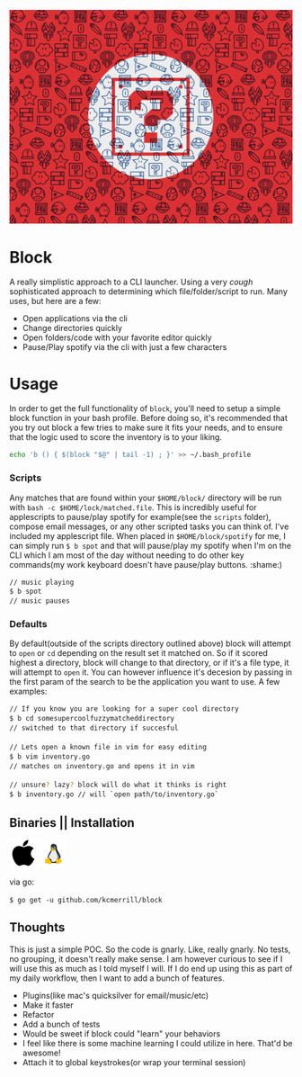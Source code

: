 ![Block](block.png "Block")

# Block

A really simplistic approach to a CLI launcher. Using a very *cough* sophisticated approach to determining which file/folder/script to run. Many uses, but here are a few:

* Open applications via the cli
* Change directories quickly
* Open folders/code with your favorite editor quickly
* Pause/Play spotify via the cli with just a few characters

# Usage

In order to get the full functionality of `block`, you'll need to setup a simple block function in your bash profile. Before doing so, it's recommended that you try out block a few tries to make sure it fits your needs, and to ensure that the logic used to score the inventory is to your liking. 

```sh
echo 'b () { $(block "$@" | tail -1) ; }' >> ~/.bash_profile
```

### Scripts

Any matches that are found within your `$HOME/block/` directory will be run with `bash -c $HOME/lock/matched.file`. This is incredibly useful for applescripts to pause/play spotify for example(see the `scripts` folder), compose email messages, or any other scripted tasks you can think of. I've included my applescript file. When placed in `$HOME/block/spotify` for me, I can simply run `$ b spot` and that will pause/play my spotify when I'm on the CLI which I am most of the day without needing to do other key commands(my work keyboard doesn't have pause/play buttons. :shame:)

```sh
// music playing
$ b spot
// music pauses
```

### Defaults

By default(outside of the scripts directory outlined above) block will attempt to `open` or `cd` depending on the result set it matched on. So if it scored highest a directory, block will change to that directory, or if it's a file type, it will attempt to `open` it. You can however influence it's decesion by passing in the first param of the search to be the application you want to use. A few examples:

```sh
// If you know you are looking for a super cool directory
$ b cd somesupercoolfuzzymatcheddirectory
// switched to that directory if succesful

// Lets open a known file in vim for easy editing
$ b vim inventory.go
// matches on inventory.go and opens it in vim

// unsure? lazy? block will do what it thinks is right
$ b inventory.go // will `open path/to/inventory.go`
```

## Binaries || Installation

[![MacOSX](https://raw.githubusercontent.com/kcmerrill/go-dist/master/assets/apple_logo.png "Mac OSX")](http://go-dist.kcmerrill.com/kcmerrill/block/mac/amd64) [![Linux](https://raw.githubusercontent.com/kcmerrill/go-dist/master/assets/linux_logo.png "Linux")](http://go-dist.kcmerrill.com/kcmerrill/block/linux/amd64)

via go:

`$ go get -u github.com/kcmerrill/block`

## Thoughts

This is just a simple POC. So the code is gnarly. Like, really gnarly. No tests, no grouping, it doesn't really make sense. I am however curious to see if I will use this as much as I told myself I will. If I do end up using this as part of my daily workflow, then I want to add a bunch of features. 

* Plugins(like mac's quicksilver for email/music/etc)
* Make it faster
* Refactor
* Add a bunch of tests
* Would be sweet if block could "learn" your behaviors
* I feel like there is some machine learning I could utilize in here. That'd be awesome!
* Attach it to global keystrokes(or wrap your terminal session)